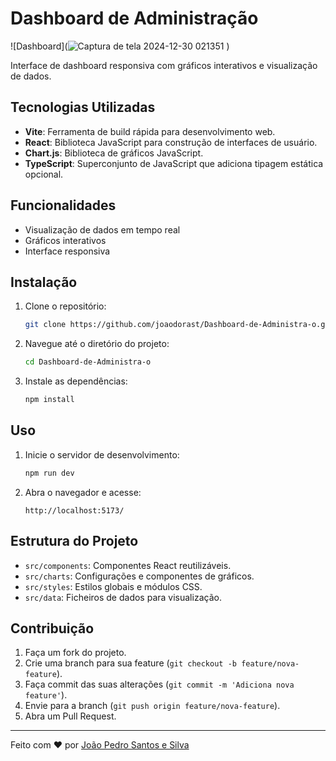 # Dashboard de Administração

![Dashboard](![Captura de tela 2024-12-30 021351](https://github.com/user-attachments/assets/cfc7158a-bf61-4a44-bc94-339b5d2bf56d)
)

Interface de dashboard responsiva com gráficos interativos e visualização de dados.

## Tecnologias Utilizadas

- **Vite**: Ferramenta de build rápida para desenvolvimento web.
- **React**: Biblioteca JavaScript para construção de interfaces de usuário.
- **Chart.js**: Biblioteca de gráficos JavaScript.
- **TypeScript**: Superconjunto de JavaScript que adiciona tipagem estática opcional.

## Funcionalidades

- Visualização de dados em tempo real
- Gráficos interativos
- Interface responsiva

## Instalação

1. Clone o repositório:
    ```bash
    git clone https://github.com/joaodorast/Dashboard-de-Administra-o.git
    ```

2. Navegue até o diretório do projeto:
    ```bash
    cd Dashboard-de-Administra-o
    ```

3. Instale as dependências:
    ```bash
    npm install
    ```

## Uso

1. Inicie o servidor de desenvolvimento:
    ```bash
    npm run dev
    ```

2. Abra o navegador e acesse:
    ```
    http://localhost:5173/
    ```

## Estrutura do Projeto

- `src/components`: Componentes React reutilizáveis.
- `src/charts`: Configurações e componentes de gráficos.
- `src/styles`: Estilos globais e módulos CSS.
- `src/data`: Ficheiros de dados para visualização.

## Contribuição

1. Faça um fork do projeto.
2. Crie uma branch para sua feature (`git checkout -b feature/nova-feature`).
3. Faça commit das suas alterações (`git commit -m 'Adiciona nova feature'`).
4. Envie para a branch (`git push origin feature/nova-feature`).
5. Abra um Pull Request.

---

Feito com ❤️ por [João Pedro Santos e Silva ](https://github.com/joaodorast)
